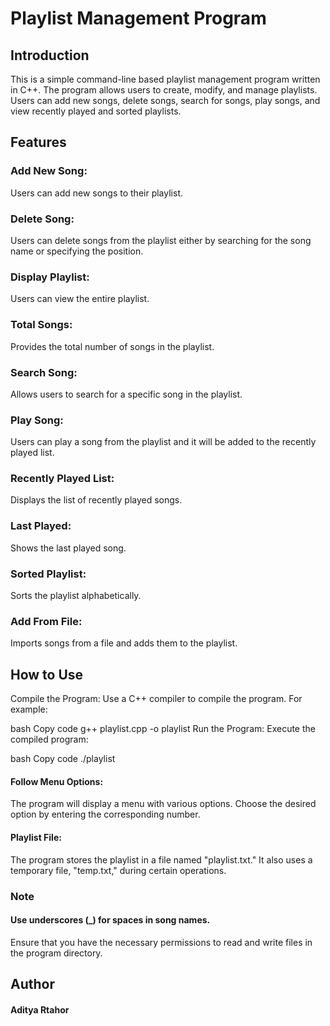 <h1>Playlist Management Program</h1>

<h2>Introduction</h2>

This is a simple command-line based playlist management program written in C++. The program allows users to create, modify, and manage playlists. Users can add new songs, delete songs, search for songs, play songs, and view recently played and sorted playlists.

<h2>Features</h2>

<h3>Add New Song:</h3> Users can add new songs to their playlist.

<h3>Delete Song:</h3> Users can delete songs from the playlist either by searching for the song name or specifying the position.

<h3>Display Playlist:</h3> Users can view the entire playlist.

<h3>Total Songs:</h3> Provides the total number of songs in the playlist.

<h3>Search Song:</h3> Allows users to search for a specific song in the playlist.

<h3>Play Song:</h3> Users can play a song from the playlist and it will be added to the recently played list.

<h3>Recently Played List:</h3> Displays the list of recently played songs.

<h3>Last Played:</h3> Shows the last played song.

<h3>Sorted Playlist:</h3> Sorts the playlist alphabetically.

<h3>Add From File:</h3> Imports songs from a file and adds them to the playlist.

<h2>How to Use</h2>

Compile the Program: Use a C++ compiler to compile the program. For example:

bash
Copy code
g++ playlist.cpp -o playlist
Run the Program: Execute the compiled program:

bash
Copy code
./playlist

<h4>Follow Menu Options:</h4> The program will display a menu with various options. Choose the desired option by entering the corresponding number.

<h4>Playlist File:</h4> The program stores the playlist in a file named "playlist.txt." It also uses a temporary file, "temp.txt," during certain operations.

<h3>Note</h3>

<h4>Use underscores (_) for spaces in song names.</h4>

Ensure that you have the necessary permissions to read and write files in the program directory.

<h2>Author</h2>

<h4>Aditya Rtahor</h4>
